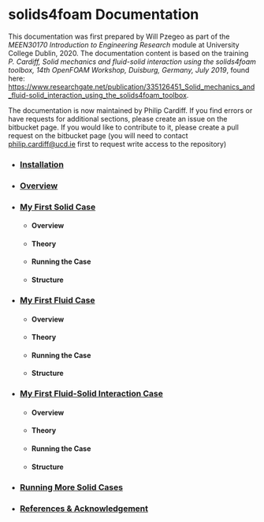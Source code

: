 # solids4foam Documentation

This documentation was first prepared by Will Pzegeo as part of the *MEEN30170  Introduction to Engineering Research* module at University College Dublin, 2020. The documentation content is based on the training *P. Cardiff, Solid mechanics and fluid-solid interaction using the solids4foam toolbox, 14th OpenFOAM Workshop, Duisburg, Germany, July 2019*, found here: https://www.researchgate.net/publication/335126451_Solid_mechanics_and_fluid-solid_interaction_using_the_solids4foam_toolbox.

The documentation is now maintained by Philip Cardiff. If you find errors or have requests for additional sections, please create an issue on the bitbucket page. If you would like to contribute to it, please create a pull request on the bitbucket page (you will need to contact philip.cardiff@ucd.ie first to request write access to the repository)

- ### [Installation](installation)

- ### [Overview](overview)

- ### [My First Solid Case](tutorials/my_first_solid_case)
    - #### Overview
    - #### Theory
    - #### Running the Case
    - #### Structure

- ### [My First Fluid Case](tutorials/my_first_fluid_case)
    - #### Overview
    - #### Theory
    - #### Running the Case
    - #### Structure

- ### [My First Fluid-Solid Interaction Case](tutorials/my_first_fluid_solid_interaction_case)
    - #### Overview
    - #### Theory
    - #### Running the Case
    - #### Structure

- ### [Running More Solid Cases](tutorials/more_solid_cases)

- ### [References & Acknowledgement](tutorials/references)
